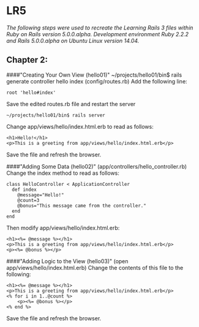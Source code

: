 # LR5
_The following steps were used to recreate the Learning Rails 3 files within Ruby on Rails version 5.0.0.alpha. Development environment Ruby 2.2.2 and Rails 5.0.0.alpha on Ubuntu Linux version 14.04._

## Chapter 2:
####"Creating Your Own View (hello01)"
	~/projects/hello01/bin$ rails generate controller hello index
(config/routes.rb) Add the following line:

	root 'hello#index'
Save the edited routes.rb file and restart the server

	~/projects/hello01/bin$ rails server
Change app/views/hello/index.html.erb to read as follows:

	<h1>Hello!</h1>
	<p>This is a greeting from app/views/hello/index.html.erb</p>
Save the file and refresh the browser.

####"Adding Some Data (hello02)"
(app/controllers/hello_controller.rb) Change the index method to read as follows:

	class HelloController < ApplicationController
	  def index
	  	@message="Hello!"
	  	@count=3
	  	@bonus="This message came from the controller."
	  end
	end
Then modify app/views/hello/index.html.erb:

	<h1><%= @message %></h1>
	<p>This is a greeting from app/views/hello/index.html.erb</p>
	<p><%= @bonus %></p>

####"Adding Logic to the View (hello03)"
(open app/views/hello/index.html.erb) Change the contents of this file to the following:

	<h1><%= @message %></h1>
	<p>This is a greeting from app/views/hello/index.html.erb</p>
	<% for i in 1..@count %>
		<p><%= @bonus %></p>
	<% end %>
Save the file and refresh the browser.

